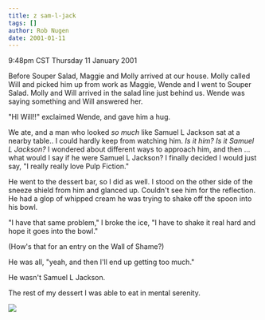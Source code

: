 ```yaml
---
title: z sam-l-jack
tags: []
author: Rob Nugen
date: 2001-01-11
---
```


<title>Samuel L Jackson?  here in Houston?</title>
<p class=date>9:48pm CST Thursday 11 January 2001</p>

<p>Before Souper Salad, Maggie and Molly arrived at our house.  Molly
called Will and picked him up from work as Maggie, Wende and I went to
Souper Salad.  Molly and Will arrived in the salad line just behind
us.  Wende was saying something and Will answered her.</p>

<p>"HI Will!!" exclaimed Wende, and gave him a hug.</p>

<p>We ate, and a man who looked <em>so much</em> like Samuel L Jackson
sat at a nearby table.. I could hardly keep from watching him.  <em>Is
it him?  Is it Samuel L Jackson?</em> I wondered about different ways
to approach him, and then ... what would I say if he were Samuel L
Jackson?  I finally decided I would just say, "I really really love
Pulp Fiction."</p>

<p>He went to the dessert bar, so I did as well.  I stood on the other
side of the sneeze shield from him and glanced up.  Couldn't see him
for the reflection.  He had a glop of whipped cream he was trying to
shake off the spoon into his bowl.</p>

<p>"I have that same problem," I broke the ice, "I have to shake it
real hard and hope it goes into the bowl."</p>

<p>(How's that for an entry on the Wall of Shame?)</p>

<p>He was all, "yeah, and then I'll end up getting too much."</p>

<p>He wasn't Samuel L Jackson.</p>

<p>The rest of my dessert I was able to eat in mental serenity.</p>

<p><img src='/images/rob/wL-ROB.gif'/></p>

